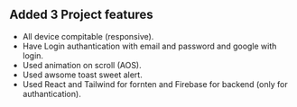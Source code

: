 ## Added 3 Project features

- All device compitable (responsive).
- Have Login authantication with email and password and google with login.
- Used animation on scroll (AOS).
- Used awsome toast sweet alert.
- Used React and Tailwind for fornten and Firebase for backend (only for authantication).
